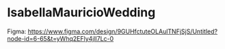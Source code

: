 # IsabellaMauricioWedding

Figma: https://www.figma.com/design/9GUHfctuteOLAulTNFjSjS/Untitled?node-id=6-65&t=yWhq2EFly4jll7Lc-0
